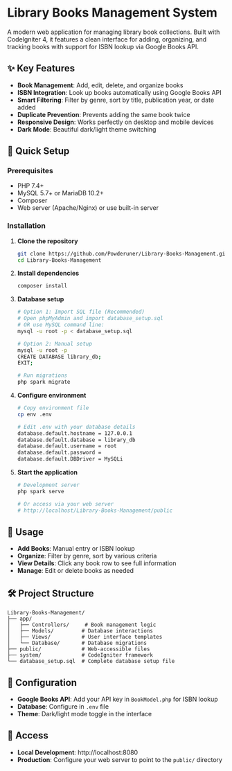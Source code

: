 # Library Books Management System

A modern web application for managing library book collections. Built with CodeIgniter 4, it features a clean interface for adding, organizing, and tracking books with support for ISBN lookup via Google Books API.

## ✨ Key Features

- **Book Management**: Add, edit, delete, and organize books
- **ISBN Integration**: Look up books automatically using Google Books API
- **Smart Filtering**: Filter by genre, sort by title, publication year, or date added
- **Duplicate Prevention**: Prevents adding the same book twice
- **Responsive Design**: Works perfectly on desktop and mobile devices
- **Dark Mode**: Beautiful dark/light theme switching

## 🚀 Quick Setup

### Prerequisites
- PHP 7.4+ 
- MySQL 5.7+ or MariaDB 10.2+
- Composer
- Web server (Apache/Nginx) or use built-in server

### Installation

1. **Clone the repository**
   ```bash
   git clone https://github.com/Powderuner/Library-Books-Management.git
   cd Library-Books-Management
   ```

2. **Install dependencies**
   ```bash
   composer install
   ```

3. **Database setup**
   ```bash
   # Option 1: Import SQL file (Recommended)
   # Open phpMyAdmin and import database_setup.sql
   # OR use MySQL command line:
   mysql -u root -p < database_setup.sql
   
   # Option 2: Manual setup
   mysql -u root -p
   CREATE DATABASE library_db;
   EXIT;
   
   # Run migrations
   php spark migrate
   ```

4. **Configure environment**
   ```bash
   # Copy environment file
   cp env .env
   
   # Edit .env with your database details
   database.default.hostname = 127.0.0.1
   database.default.database = library_db
   database.default.username = root
   database.default.password = 
   database.default.DBDriver = MySQLi
   ```

5. **Start the application**
   ```bash
   # Development server
   php spark serve
   
   # Or access via your web server
   # http://localhost/Library-Books-Management/public
   ```

## 🎯 Usage

- **Add Books**: Manual entry or ISBN lookup
- **Organize**: Filter by genre, sort by various criteria
- **View Details**: Click any book row to see full information
- **Manage**: Edit or delete books as needed

## 🛠️ Project Structure

```
Library-Books-Management/
├── app/
│   ├── Controllers/     # Book management logic
│   ├── Models/         # Database interactions
│   ├── Views/          # User interface templates
│   └── Database/       # Database migrations
├── public/             # Web-accessible files
├── system/             # CodeIgniter framework
└── database_setup.sql  # Complete database setup file
```

## 🔧 Configuration

- **Google Books API**: Add your API key in `BookModel.php` for ISBN lookup
- **Database**: Configure in `.env` file
- **Theme**: Dark/light mode toggle in the interface

## 📱 Access

- **Local Development**: http://localhost:8080
- **Production**: Configure your web server to point to the `public/` directory


